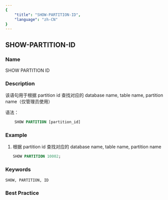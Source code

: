 ```yaml
---
{
    "title": "SHOW-PARTITION-ID",
    "language": "zh-CN"
}
---
```


<!--
Licensed to the Apache Software Foundation (ASF) under one
or more contributor license agreements.  See the NOTICE file
distributed with this work for additional information
regarding copyright ownership.  The ASF licenses this file
to you under the Apache License, Version 2.0 (the
"License"); you may not use this file except in compliance
with the License.  You may obtain a copy of the License at

  http://www.apache.org/licenses/LICENSE-2.0

Unless required by applicable law or agreed to in writing,
software distributed under the License is distributed on an
"AS IS" BASIS, WITHOUT WARRANTIES OR CONDITIONS OF ANY
KIND, either express or implied.  See the License for the
specific language governing permissions and limitations
under the License.
-->

## SHOW-PARTITION-ID

### Name

SHOW PARTITION ID

### Description

该语句用于根据 partition id 查找对应的 database name, table name, partition name（仅管理员使用）

语法：

```sql
    SHOW PARTITION [partition_id]
```

### Example

1. 根据 partition id 查找对应的 database name, table name, partition name

    ```sql
    SHOW PARTITION 10002;
    ```

### Keywords

    SHOW, PARTITION, ID

### Best Practice

